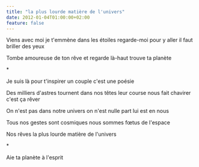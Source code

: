 ```yaml
---
title: "la plus lourde matière de l'univers"
date: 2012-01-04T01:00:00+02:00
feature: false
---
```


Viens avec moi je t'emmène dans les étoiles
regarde-moi pour y aller il faut briller des yeux

Tombe amoureuse de ton rêve
et regarde là-haut trouve ta planète

\*

Je suis là pour t'inspirer
un couple c'est une poésie

Des milliers d'astres tournent dans nos têtes
leur course nous fait chavirer c'est ça rêver

On n'est pas dans notre univers
on n'est nulle part lui est en nous

Tous nos gestes sont cosmiques
nous sommes fœtus de l'espace

Nos rêves
la plus lourde matière de l'univers

\*

Aie ta planète à l'esprit
